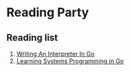 # Reading Party

## Reading list

1. [Writing An Interpreter In Go](golang-interpreterbook)
2. [Learning Systems Programming in Go](learning-systems-programming-in-go)
